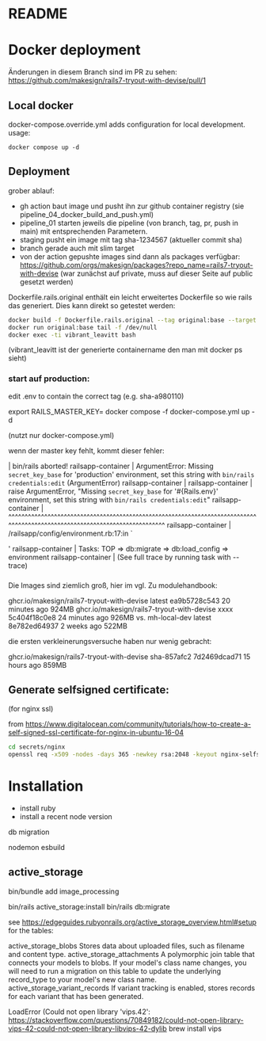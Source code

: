 # README

# Docker deployment

Änderungen in diesem Branch sind im PR zu sehen:
https://github.com/makesign/rails7-tryout-with-devise/pull/1


## Local docker
docker-compose.override.yml adds configuration for local development.
usage:
```
docker compose up -d
```

## Deployment

grober ablauf: 
- gh action baut image und pusht ihn zur github container registry 
(sie pipeline_04_docker_build_and_push.yml)
- pipeline_01 starten jeweils die pipeline (von branch, tag, pr, push in main)
  mit entsprechenden Parametern.
- staging pusht ein image mit tag sha-1234567 (aktueller commit sha) 
- branch gerade auch mit slim target
- von der action gepushte images sind dann als packages verfügbar:
https://github.com/orgs/makesign/packages?repo_name=rails7-tryout-with-devise
(war zunächst auf private, muss auf dieser Seite auf public gesetzt werden)

Dockerfile.rails.original enthält ein leicht erweitertes Dockerfile so wie rails
das generiert. Dies kann direkt so getestet werden:
```bash
docker build -f Dockerfile.rails.original --tag original:base --target base .
docker run original:base tail -f /dev/null
docker exec -ti vibrant_leavitt bash
````
(vibrant_leavitt ist der generierte containername den man mit docker ps sieht)

### start auf production:

edit .env to contain the correct tag (e.g. sha-a980110)

export RAILS_MASTER_KEY=
docker compose  -f docker-compose.yml up -d

(nutzt nur docker-compose.yml)

wenn der master key fehlt, kommt dieser fehler:

   | bin/rails aborted!
railsapp-container      | ArgumentError: Missing `secret_key_base` for 'production' environment, set this string with `bin/rails credentials:edit` (ArgumentError)
railsapp-container      |
railsapp-container      |         raise ArgumentError, "Missing `secret_key_base` for '#{Rails.env}' environment, set this string with `bin/rails credentials:edit`"
railsapp-container      |               ^^^^^^^^^^^^^^^^^^^^^^^^^^^^^^^^^^^^^^^^^^^^^^^^^^^^^^^^^^^^^^^^^^^^^^^^^^^^^^^^^^^^^^^^^^^^^^^^^^^^^^^^^^^^^^^^^^^^^^^^^^^^
railsapp-container      | /railsapp/config/environment.rb:17:in `<main>'
railsapp-container      | Tasks: TOP => db:migrate => db:load_config => environment
railsapp-container      | (See full trace by running task with --trace)


###

Die Images sind ziemlich groß, hier im vgl. Zu modulehandbook:

ghcr.io/makesign/rails7-tryout-with-devise   latest        ea9b5728c543   20 minutes ago      924MB
ghcr.io/makesign/rails7-tryout-with-devise   xxxx          5c404f18c0e8   24 minutes ago      926MB
vs. 
mh-local-dev                                 latest        8e782ed64937   2 weeks ago         522MB

die ersten verkleinerungsversuche haben nur wenig gebracht:

ghcr.io/makesign/rails7-tryout-with-devise   sha-857afc2   7d2469dcad71   15 hours ago    859MB

## Generate selfsigned certificate:
(for nginx ssl)

from https://www.digitalocean.com/community/tutorials/how-to-create-a-self-signed-ssl-certificate-for-nginx-in-ubuntu-16-04

```bash
cd secrets/nginx
openssl req -x509 -nodes -days 365 -newkey rsa:2048 -keyout nginx-selfsigned.key -out nginx-selfsigned.crt
```



# Installation

- install ruby 
- install a recent node version

db migration 

    

nodemon 
esbuild



## active_storage

bin/bundle add image_processing

bin/rails active_storage:install
bin/rails db:migrate





see https://edgeguides.rubyonrails.org/active_storage_overview.html#setup
for the tables:

active_storage_blobs	Stores data about uploaded files, such as filename and content type.
active_storage_attachments	A polymorphic join table that connects your models to blobs. If your model's class name changes, you will need to run a migration on this table to update the underlying record_type to your model's new class name.
active_storage_variant_records	If variant tracking is enabled, stores records for each variant that has been generated.


LoadError (Could not open library 'vips.42':
https://stackoverflow.com/questions/70849182/could-not-open-library-vips-42-could-not-open-library-libvips-42-dylib
brew install vips